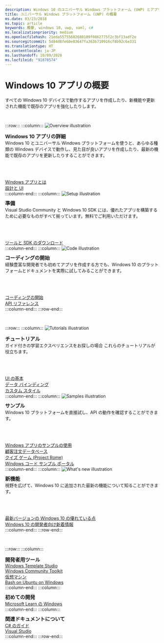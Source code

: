 ```yaml
---
description: Windows 10 のユニバーサル Windows プラットフォーム (UWP) とアプリ開発の概要について説明します。
title: ユニバーサル Windows プラットフォーム (UWP) の概要
ms.date: 03/23/2018
ms.topic: article
keywords: 概要, windows 10, uwp, xaml, c#
ms.localizationpriority: medium
ms.openlocfilehash: 21eda55755682680109f0862775f2c3bf13adf2e
ms.sourcegitcommit: 5d84d8fe60e83647fa363b710916cf8b92c6e331
ms.translationtype: HT
ms.contentlocale: ja-JP
ms.lasthandoff: 10/09/2020
ms.locfileid: "91878574"
---
```

# <a name="get-started-with-windows-10-apps"></a>Windows 10 アプリの概要

すべての Windows 10 デバイスで動作するアプリを作成したり、新機能や更新された機能で既存のアプリを強化したりします。

<br/>

:::row:::
    :::column:::
        <img src="https://docs.microsoft.com/media/illustrations/biztalk-developer-documentation-1.svg" alt="Overview illustration" />
        <h3 style="margin-top: 10px; margin-bottom: 0px">Windows 10 アプリの詳細</h3>
        <p style="margin-top: 0px; margin-bottom: 50px">Windows 10 とユニバーサル Windows プラットフォームを使うと、あらゆる種類の Windows デバイスで動作し、見た目が良いアプリを作成したり、最新の機能で既存のアプリを更新したりすることができます。</p>
        <br>
        <a href="//docs.microsoft.com/windows/uwp/get-started/universal-application-platform-guide">Windows アプリとは</a><br/>
        <a href="/windows/uwp/design/">設計と UI</a><br/>
    :::column-end:::
    :::column:::
        <img src="https://docs.microsoft.com/media/illustrations/biztalk-host-integration-install-configure.svg" alt="Setup illustration" />
        <h3 style="margin-top: 10px; margin-bottom: 0px">準備</h3>
        <p style="margin-top: 0px; margin-bottom: 50px">Visual Studio Community と Windows 10 SDK には、優れたアプリを構築するために必要なものがすべて揃っています。無料でご利用いただけます。</p>
        <br>
        <a href="//docs.microsoft.com/windows/uwp/get-started/get-set-up">ツールと SDK のダウンロード</a><br/>
    :::column-end:::
    :::column:::
        <img src="https://docs.microsoft.com/media/illustrations/team-services-dev-ops-test.svg" alt="Code illustration" />
        <h3 style="margin-top: 10px; margin-bottom: 0px">コーディングの開始</h3>
        <p style="margin-top: 0px; margin-bottom: 50px">経験豊富な開発者でも初めてアプリを作成する方でも、Windows 10 のプラットフォームとドキュメントを実際に試してみることができます。</p>
        <br>
        <a href="//docs.microsoft.com/windows/uwp/get-started/create-uwp-apps">コーディングの開始</a><br/>
        <a href="//docs.microsoft.com/uwp/">API リファレンス</a><br/>
    :::column-end:::
:::row-end:::

<br/>

:::row:::
    :::column:::
        <img src="https://docs.microsoft.com/media/illustrations/biztalk-get-started-get-started.svg" alt="Tutorials illustration" />
        <h3 style="margin-top: 10px; margin-bottom: 0px">チュートリアル</h3>
        <p style="margin-top: 0px; margin-bottom: 50px">ガイド付きの学習エクスペリエンスをお探しの場合 これらのチュートリアルが役立ちます。</p>
        <br>
        <a href="//docs.microsoft.com/windows/uwp/design/basics/xaml-basics-ui">UI の基本</a><br/>
        <a href="//docs.microsoft.com/windows/uwp/data-binding/xaml-basics-data-binding">データ バインディング</a><br/>
        <a href="//docs.microsoft.com/windows/uwp/design/basics/xaml-basics-style">カスタム スタイル</a><br/>
    :::column-end:::
    :::column:::
        <img src="https://docs.microsoft.com/media/illustrations/biztalk-get-started-scenarios.svg" alt="Samples illustration" />
        <h3 style="margin-top: 10px; margin-bottom: 0px">サンプル</h3>
        <p style="margin-top: 0px; margin-bottom: 50px">Windows 10 プラットフォームを直接試し、API の動作を確認することができます。</p>
        <br>
        <a href="//docs.microsoft.com/windows/uwp/get-started/get-uwp-app-samples">Windows アプリのサンプルの使用</a><br/>
        <a href="//github.com/Microsoft/Windows-appsample-customers-orders-database">顧客注文データベース</a><br/>
        <a href="//github.com/Microsoft/Windows-appsample-remote-system-sessions">クイズ ゲーム (Project Rome)</a><br/>
        <a href="//developer.microsoft.com/windows/samples">Windows コード サンプル ポータル</a><br/>
    :::column-end:::
    :::column:::
        <img src="https://docs.microsoft.com/media/illustrations/ms365enterprise-partner-news-2.svg" alt="What's new illustration" />
        <h3 style="margin-top: 10px; margin-bottom: 0px">新機能</h3>
        <p style="margin-top: 0px; margin-bottom: 50px">視野を広げて、Windows 10 に追加された最新の機能について知ることができます。</p>
        <br>
        <a href="//developer.microsoft.com/windows/windows-10-for-developers">最新バージョンの Windows 10 の優れている点</a><br/>
        <a href="//docs.microsoft.com/windows/uwp/whats-new/windows-10-version-latest">Windows 10 の開発者向け新着情報</a><br/>
    :::column-end:::
:::row-end:::

<br/>

:::row:::
    :::column:::
        <h3 style="margin-top: 10px; margin-bottom: 0px">開発者用ツール</h3>
        <a href="https://github.com/Microsoft/WindowsTemplateStudio/">Windows Template Studio</a><br/>
        <a href="//docs.microsoft.com/windows/uwpcommunitytoolkit/">Windows Community Toolkit</a><br/>
        <a href="//developer.microsoft.com/windows/downloads/virtual-machines">仮想マシン</a><br/>
        <a href="//docs.microsoft.com/windows/wsl/about">Bash on Ubuntu on Windows</a><br/>
    :::column-end:::
    :::column:::
        <h3 style="margin-top: 10px; margin-bottom: 0px">初めての開発</h3>
        <a href="//docs.microsoft.com/learn/browse/%3Fproducts=windows&resource_type=module">Microsoft Learn の Windows</a><br/>
    :::column-end:::
    :::column:::
        <h3 style="margin-top: 10px; margin-bottom: 0px">関連ドキュメントについて</h3>
        <a href="//docs.microsoft.com/dotnet/csharp/">C# のガイド</a><br/>
        <a href="//docs.microsoft.com/visualstudio/ide/">Visual Studio</a><br/>
    :::column-end:::
:::row-end:::